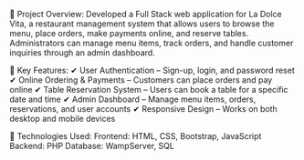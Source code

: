 🔹 Project Overview:
Developed a Full Stack web application for La Dolce Vita, a restaurant management system that allows users to browse the menu, place orders, make payments online, and reserve tables. Administrators can manage menu items, track orders, and handle customer inquiries through an admin dashboard.

🔹 Key Features:
✔ User Authentication – Sign-up, login, and password reset
✔ Online Ordering & Payments – Customers can place orders and pay online
✔ Table Reservation System – Users can book a table for a specific date and time
✔ Admin Dashboard – Manage menu items, orders, reservations, and user accounts
✔ Responsive Design – Works on both desktop and mobile devices

🔹 Technologies Used:
Frontend: HTML, CSS, Bootstrap, JavaScript
Backend: PHP
Database: WampServer, SQL
